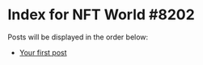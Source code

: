 # Index for NFT World #8202
Posts will be displayed in the order below:

- [Your first post](./001-first.md)

